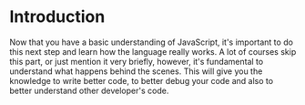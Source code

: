 # **Introduction**

Now that you have a basic understanding of JavaScript, it's important to do this next step and learn how the 
language really works. A lot of courses skip this part, or just mention it very briefly, however, it's fundamental
to understand what happens behind the scenes. This will give you the knowledge to write better code, to better debug
your code and also to better understand other developer's code.